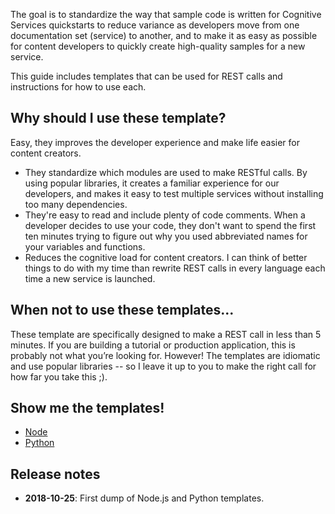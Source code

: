The goal is to standardize the way that sample code is written for Cognitive Services quickstarts to reduce variance as developers move from one documentation set (service) to another, and to make it as easy as possible for content developers to quickly create high-quality samples for a new service.

This guide includes templates that can be used for REST calls and instructions for how to use each.  

## Why should I use these template?

Easy, they improves the developer experience and make life easier for content creators.

* They standardize which modules are used to make RESTful calls. By using popular libraries, it creates a familiar experience for our developers, and makes it easy to test multiple services without installing too many dependencies.
* They're easy to read and include plenty of code comments. When a developer decides to use your code, they don't want to spend the first ten minutes trying to figure out why you used abbreviated names for your variables and functions.
* Reduces the cognitive load for content creators. I can think of better things to do with my time than rewrite REST calls in every language each time a new service is launched.

## When not to use these templates...

These template are specifically designed to make a REST call in less than 5 minutes. If you are building a tutorial or production application, this is probably not what you’re looking for. However! The templates are idiomatic and use popular libraries -- so I leave it up to you to make the right call for how far you take this ;).  

## Show me the templates!

* [Node](./Node/README.md)
* [Python](./Python/README.md)

## Release notes

* **2018-10-25**: First dump of Node.js and Python templates.
